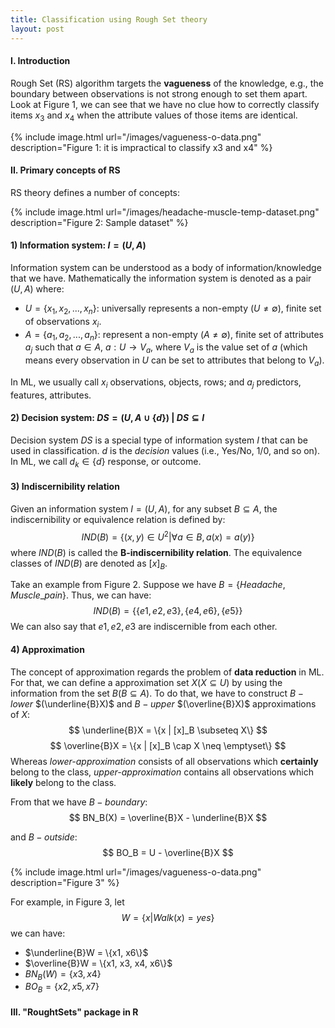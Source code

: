 ```yaml
---
title: Classification using Rough Set theory
layout: post
---
```

#### I. Introduction
Rough Set (RS) algorithm targets the **vagueness** of the knowledge, e.g., the boundary between observations is not strong enough to set them apart. Look at Figure 1, we can see that we have no clue how to correctly classify items $x_3$ and $x_4$ when the attribute values of those items are identical.

{% include image.html url="/images/vagueness-o-data.png" description="Figure 1: it is impractical to classify x3 and x4" %}

#### II. Primary concepts of RS
RS theory defines a number of concepts:

{% include image.html url="/images/headache-muscle-temp-dataset.png" description="Figure 2: Sample dataset" %}

#### 1) Information system: $I = (U, A)$
Information system can be understood as a body of information/knowledge that we have. Mathematically the information system is denoted as a pair $(U, A)$ where:

- $U = \{x_1, x_2, ..., x_n\}$: universally represents a non-empty $(U \neq \emptyset)$, finite set of observations $x_i$.
- $A = \{a_1, a_2, ..., a_n\}$: represent a non-empty $(A \neq \emptyset)$, finite set of attributes $a_j$ such that $a \in A$, $a: U \rightarrow V_a$, where $V_a$ is the value set of $a$ (which means every observation in $U$ can be set to attributes that belong to $V_a$).

In ML, we usually call $x_i$ observations, objects, rows; and $a_j$ predictors, features, attributes.

#### 2) Decision system: $DS = (U, A \cup \{d\})$ | $DS \subseteq I$
Decision system $DS$ is a special type of information system $I$ that can be used in classification. $d$ is the *decision* values (i.e., Yes/No, 1/0, and so on). In ML, we call $d_k \in \{d\}$ response, or outcome.

#### 3) Indiscernibility relation
Given an information system $I = (U, A)$, for any subset $B \subseteq A$, the indiscernibility or equivalence relation is defined by:
$$
IND(B) = \{(x, y) \in U^2 | \forall a \in B, a(x) = a(y)\}
$$
where $IND(B)$ is called the **B-indiscernibility relation**. The equivalence classes of $IND(B)$ are denoted as $[x]_B$.

Take an example from Figure 2. Suppose we have $B=\{Headache, Muscle\_pain\}$. Thus, we can have:
$$
IND(B) = \{\{e1, e2, e3\}, \{e4, e6\}, \{e5\}\}
$$
We can also say that $e1, e2, e3$ are indiscernible from each other.

#### 4) Approximation
The concept of approximation regards the problem of **data reduction** in ML. For that, we can define a approximation set $X (X \subseteq U)$ by using the information from the set $B (B \subseteq A)$. To do that, we have to construct $B-lower$ $(\underline{B}X)$ and $B-upper$ $(\overline{B}X)$ approximations of $X$:
$$
\underline{B}X = \{x | [x]_B \subseteq X\}
$$
$$
\overline{B}X = \{x | [x]_B \cap X \neq \emptyset\}
$$
Whereas *lower-approximation* consists of all observations which **certainly** belong to the class, *upper-approximation* contains all observations which **likely** belong to the class.

From that we have $B-boundary$:
$$
BN_B(X) = \overline{B}X - \underline{B}X
$$

and $B-outside$:
$$
BO_B = U - \overline{B}X
$$

{% include image.html url="/images/vagueness-o-data.png" description="Figure 3" %}

For example, in Figure 3, let
$$W = \{x | Walk(x) = yes\}$$
we can have:

- $\underline{B}W = \{x1, x6\}$
- $\overline{B}W = \{x1, x3, x4, x6\}$
- $BN_B(W) = \{x3, x4\}$
- $BO_B = \{x2, x5, x7\}$

#### III. "RoughtSets" package in R
